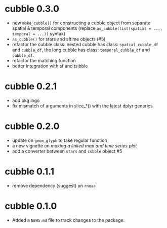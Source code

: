 # cubble 0.3.0

* new `make_cubble()` for constructing a cubble object from separate spatial & temporal components (replace `as_cubble(list(spatial = ..., temporal = ...))` syntax)
* `as_cubble()` for stars and sftime objects (#5)
* refactor the cubble class: nested cubble has class: `spatial_cubble_df` and `cubble_df`,
the long cubble has class: `temporal_cubble_df` and `cubble_df`. 
* refactor the matching function
* better integration with sf and tsibble 

# cubble 0.2.1

* add pkg logo
* fix mismatch of arguments in slice_*() with the latest dplyr generics

# cubble 0.2.0

* update on `geom_glyph` to take regular function
* a new vignette on *making a linked map and time series plot*
* add a converter between `stars` and `cubble` object #5

# cubble 0.1.1

* remove dependency (suggest) on `rnoaa`

# cubble 0.1.0

* Added a `NEWS.md` file to track changes to the package.
